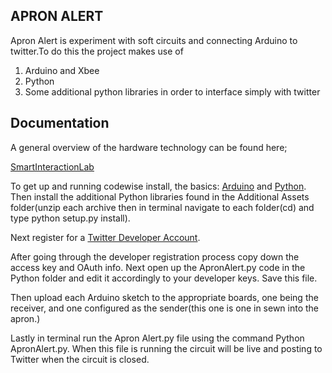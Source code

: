 ## APRON ALERT

Apron Alert is experiment with soft circuits and connecting Arduino to twitter.To do this the project makes use of 

1. Arduino and Xbee
2. Python
3. Some additional python libraries in order to interface simply with twitter

## Documentation
A general overview of the hardware technology can be found here;

[SmartInteractionLab][0]

To get up and running codewise install, the basics: [Arduino][1] and [Python][2].  Then install the additional Python libraries found in the Additional Assets folder(unzip each archive then in terminal navigate to each folder(cd) and type python setup.py install).

Next register for a [Twitter Developer Account][3].

After going through the developer registration process copy down the access key and OAuth info. Next open up the ApronAlert.py code in the Python folder and edit it accordingly to your developer keys. Save this file.

Then upload each Arduino sketch to the appropriate boards, one being the receiver, and one configured as the sender(this one is one in sewn into the apron.)

Lastly in terminal run the Apron Alert.py file using the command Python ApronAlert.py.  When this file is running the circuit will be live and posting to Twitter when the circuit is closed.

[0]:http://smartinteractionlab.com/apron-alert-internet-of-things-experiment/
[1]:http://www.arduino.cc/
[2]:http://docs.python.org/install/index.html
[3]:https://dev.twitter.com/
